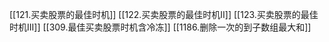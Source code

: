 [[121.买卖股票的最佳时机]]
[[122.买卖股票的最佳时机II]]
[[123.买卖股票的最佳时机III]]
[[309.最佳买卖股票时机含冷冻]]
[[1186.删除一次的到子数组最大和]]
